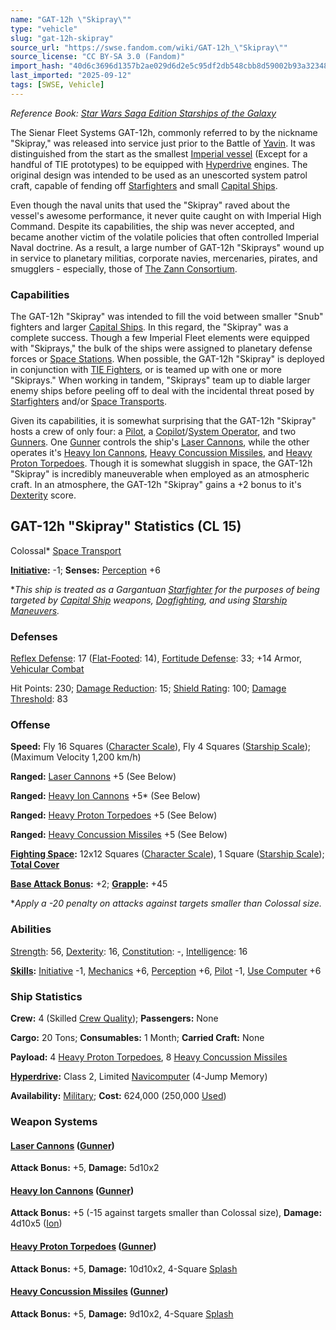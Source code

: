 ```yaml
---
name: "GAT-12h \"Skipray\""
type: "vehicle"
slug: "gat-12h-skipray"
source_url: "https://swse.fandom.com/wiki/GAT-12h_\"Skipray\""
source_license: "CC BY-SA 3.0 (Fandom)"
import_hash: "40d6c3696d1357b2ae029d6d2e5c95df2db548cbb8d59002b93a323483d13afc"
last_imported: "2025-09-12"
tags: [SWSE, Vehicle]
---
```

*Reference Book: [Star Wars Saga Edition Starships of the Galaxy](https://swse.fandom.com/wiki/Star_Wars_Saga_Edition_Starships_of_the_Galaxy)*

The Sienar Fleet Systems GAT-12h, commonly referred to by the nickname "Skipray," was released into service just prior to the Battle of [Yavin](https://swse.fandom.com/wiki/Yavin). It was distinguished from the start as the smallest [Imperial vessel](https://swse.fandom.com/wiki/Imperial_Vehicles) (Except for a handful of TIE prototypes) to be equipped with [Hyperdrive](https://swse.fandom.com/wiki/Hyperdrive) engines. The original design was intended to be used as an unescorted system patrol craft, capable of fending off [Starfighters](https://swse.fandom.com/wiki/Starfighters) and small [Capital Ships](https://swse.fandom.com/wiki/Capital_Ships).

Even though the naval units that used the "Skipray" raved about the vessel's awesome performance, it never quite caught on with Imperial High Command. Despite its capabilities, the ship was never accepted, and became another victim of the volatile policies that often controlled Imperial Naval doctrine. As a result, a large number of GAT-12h "Skiprays" wound up in service to planetary militias, corporate navies, mercenaries, pirates, and smugglers - especially, those of [The Zann Consortium](https://swse.fandom.com/wiki/The_Zann_Consortium).

### Capabilities
The GAT-12h "Skipray" was intended to fill the void between smaller "Snub" fighters and larger [Capital Ships](https://swse.fandom.com/wiki/Capital_Ships). In this regard, the "Skipray" was a complete success. Though a few Imperial Fleet elements were equipped with "Skiprays," the bulk of the ships were assigned to planetary defense forces or [Space Stations](https://swse.fandom.com/wiki/Space_Stations). When possible, the GAT-12h "Skipray" is deployed in conjunction with [TIE Fighters](https://swse.fandom.com/wiki/TIE_Fighters), or is teamed up with one or more "Skiprays." When working in tandem, "Skiprays" team up to diable larger enemy ships before peeling off to deal with the incidental threat posed by [Starfighters](https://swse.fandom.com/wiki/Starfighters) and/or [Space Transports](https://swse.fandom.com/wiki/Space_Transports).

Given its capabilities, it is somewhat surprising that the GAT-12h "Skipray" hosts a crew of only four: a [Pilot](https://swse.fandom.com/wiki/Pilot), a [Copilot](https://swse.fandom.com/wiki/Copilot)/[System Operator](https://swse.fandom.com/wiki/System_Operator), and two [Gunners](https://swse.fandom.com/wiki/Gunners). One [Gunner](https://swse.fandom.com/wiki/Gunner) controls the ship's [Laser Cannons](https://swse.fandom.com/wiki/Laser_Cannons), while the other operates it's [Heavy Ion Cannons](https://swse.fandom.com/wiki/Heavy_Ion_Cannons), [Heavy Concussion Missiles](https://swse.fandom.com/wiki/Heavy_Concussion_Missiles), and [Heavy Proton Torpedoes](https://swse.fandom.com/wiki/Heavy_Proton_Torpedoes). Though it is somewhat sluggish in space, the GAT-12h "Skipray" is incredibly maneuverable when employed as an atmospheric craft. In an atmosphere, the GAT-12h "Skipray" gains a +2 bonus to it's [Dexterity](https://swse.fandom.com/wiki/Dexterity) score.

## GAT-12h "Skipray" Statistics (CL 15)
Colossal* [Space Transport](https://swse.fandom.com/wiki/Space_Transport)

**[Initiative](https://swse.fandom.com/wiki/Initiative):** -1; **Senses:** [Perception](https://swse.fandom.com/wiki/Perception) +6

**This ship is treated as a Gargantuan [Starfighter](https://swse.fandom.com/wiki/Starfighter) for the purposes of being targeted by [Capital Ship](https://swse.fandom.com/wiki/Capital_Ship) weapons, [Dogfighting](https://swse.fandom.com/wiki/Dogfighting), and using [Starship Maneuvers](https://swse.fandom.com/wiki/Starship_Maneuvers).*
### Defenses
[Reflex Defense](https://swse.fandom.com/wiki/Reflex_Defense_(Vehicles)): 17 ([Flat-Footed](https://swse.fandom.com/wiki/Flat-Footed): 14), [Fortitude Defense](https://swse.fandom.com/wiki/Fortitude_Defense_(Vehicles)): 33; +14 Armor, [Vehicular Combat](https://swse.fandom.com/wiki/Vehicular_Combat)

Hit Points: 230; [Damage Reduction](https://swse.fandom.com/wiki/Damage_Reduction): 15; [Shield Rating](https://swse.fandom.com/wiki/Shield_Rating): 100; [Damage Threshold](https://swse.fandom.com/wiki/Damage_Threshold_(Vehicles)): 83
### Offense
**Speed:** Fly 16 Squares ([Character Scale](https://swse.fandom.com/wiki/Character_Scale)), Fly 4 Squares ([Starship Scale](https://swse.fandom.com/wiki/Starship_Scale)); (Maximum Velocity 1,200 km/h)

**Ranged:** [Laser Cannons](https://swse.fandom.com/wiki/Laser_Cannons) +5 (See Below)

**Ranged:** [Heavy Ion Cannons](https://swse.fandom.com/wiki/Heavy_Ion_Cannons) +5* (See Below)

**Ranged:** [Heavy Proton Torpedoes](https://swse.fandom.com/wiki/Heavy_Proton_Torpedoes) +5 (See Below)

**Ranged:** [Heavy Concussion Missiles](https://swse.fandom.com/wiki/Heavy_Concussion_Missiles) +5 (See Below)

**[Fighting Space](https://swse.fandom.com/wiki/Fighting_Space):** 12x12 Squares ([Character Scale](https://swse.fandom.com/wiki/Character_Scale)), 1 Square ([Starship Scale](https://swse.fandom.com/wiki/Starship_Scale)); **[Total Cover](https://swse.fandom.com/wiki/Total_Cover)**

**[Base Attack Bonus](https://swse.fandom.com/wiki/Base_Attack_Bonus):** +2; **[Grapple](https://swse.fandom.com/wiki/Grapple):** +45

**Apply a -20 penalty on attacks against targets smaller than Colossal size.*
### Abilities
[Strength](https://swse.fandom.com/wiki/Strength): 56, [Dexterity](https://swse.fandom.com/wiki/Dexterity): 16, [Constitution](https://swse.fandom.com/wiki/Constitution): -, [Intelligence](https://swse.fandom.com/wiki/Intelligence): 16

**[Skills](https://swse.fandom.com/wiki/Skills):** [Initiative](https://swse.fandom.com/wiki/Initiative) -1, [Mechanics](https://swse.fandom.com/wiki/Mechanics) +6, [Perception](https://swse.fandom.com/wiki/Perception) +6, [Pilot](https://swse.fandom.com/wiki/Pilot) -1, [Use Computer](https://swse.fandom.com/wiki/Use_Computer) +6
### Ship Statistics
**Crew:** 4 (Skilled [Crew Quality](https://swse.fandom.com/wiki/Crew_Quality)); **Passengers:** None

**Cargo:** 20 Tons; **Consumables:** 1 Month; **Carried Craft:** None

**Payload:** 4 [Heavy Proton Torpedoes](https://swse.fandom.com/wiki/Heavy_Proton_Torpedoes), 8 [Heavy Concussion Missiles](https://swse.fandom.com/wiki/Heavy_Concussion_Missiles)

**[Hyperdrive](https://swse.fandom.com/wiki/Hyperdrive):** Class 2, Limited [Navicomputer](https://swse.fandom.com/wiki/Navicomputer) (4-Jump Memory)

**Availability:** [Military](https://swse.fandom.com/wiki/Military); **Cost:** 624,000 (250,000 [Used](https://swse.fandom.com/wiki/Used))
### Weapon Systems
#### **[Laser Cannons](https://swse.fandom.com/wiki/Laser_Cannons) ([Gunner](https://swse.fandom.com/wiki/Gunner))**
**Attack Bonus:** +5, **Damage:** 5d10x2
#### **[Heavy Ion Cannons](https://swse.fandom.com/wiki/Heavy_Ion_Cannons) ([Gunner](https://swse.fandom.com/wiki/Gunner))**
**Attack Bonus:** +5 (-15 against targets smaller than Colossal size), **Damage:** 4d10x5 ([Ion](https://swse.fandom.com/wiki/Ion))

#### **[Heavy Proton Torpedoes](https://swse.fandom.com/wiki/Heavy_Proton_Torpedoes) ([Gunner](https://swse.fandom.com/wiki/Gunner))**
**Attack Bonus:** +5, **Damage:** 10d10x2, 4-Square [Splash](https://swse.fandom.com/wiki/Splash)

#### **[Heavy Concussion Missiles](https://swse.fandom.com/wiki/Heavy_Concussion_Missiles) ([Gunner](https://swse.fandom.com/wiki/Gunner))**
**Attack Bonus:** +5, **Damage:** 9d10x2, 4-Square [Splash](https://swse.fandom.com/wiki/Splash)
